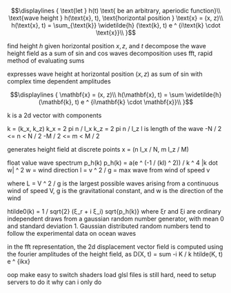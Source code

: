 ```math
\displaylines
{
  \text{let } h(t) \text{ be an arbitrary, aperiodic function}\\
  \text{wave height } h(\text{x}, t), \text{horizontal position } \text{x} = (x, z)\\
  h(\text{x}, t) = \sum_{\text{k}} \widetilde{h} (\text{k}, t) e ^ {i\text{k} \cdot \text{x}}\\
}
```
find height $h$ given horizontal position $x, z$, and $t$
decompose the wave height field as a sum of sin and cos waves
decomposition uses fft, rapid method of evaluating sums

expresses wave height at horizontal position $(x, z)$ as sum of sin
with complex time dependent amplitudes

```math
\displaylines
{
  \mathbf{x} = (x, z)\\
  h(\mathbf{x}, t) = \sum \widetilde{h} (\mathbf{k}, t) e ^ {i\mathbf{k} \cdot \mathbf{x}}\\
}
```

k is a 2d vector with components

k = (k_x, k_z)
k_x = 2 pi n / l_x
k_z = 2 pi n / l_z
l is length of the wave
-N / 2 <= n < N / 2
-M / 2 <= m < M / 2

generates height field at discrete points x = (n l_x / N, m l_z / M)

float value
wave spectrum p_h(k)
p_h(k) = a(e ^ (-1 / (kl) ^ 2)) / k ^ 4 |k dot w| ^ 2
    w = wind direction
    l = v ^ 2 / g = max wave from wind of speed v

where L = V ^ 2 / g is the largest possible waves arising
from a continuous wind of speed V,
g is the gravitational constant, and w is
the direction of the wind

htilde0(k) = 1 / sqrt{2} (ξ_r + i ξ_i) sqrt{p_h(k)}
where ξr and ξi are ordinary independent draws from a gaussian
random number generator, with mean 0 and standard deviation 1.
Gaussian distributed random numbers tend to follow the experimental data on ocean waves

in the fft representation,
the 2d displacement vector field is computed using the fourier amplitudes
of the height field, as
D(X, t) = sum -i K / k htilde(K, t) e ^ {ikx}

oop make easy to switch shaders
load glsl files is still hard, need to setup servers to do it
why can i only do <script src = 'js'> but cannot just do <script src = 'glsl'>
https://stackoverflow.com/questions/48946159/load-glsl-file-webgl-in-html
currently shaders are written in the html files
to be easier to switched when just getelementbyid

if more time, do the fft and philips spectrum calculations in gpu in compute shaders instead of cpu
currently code is in cpu, cpu have the advantage of more flexible in the coding part
where classes can be easily called by other classes, webassembly also can be used
